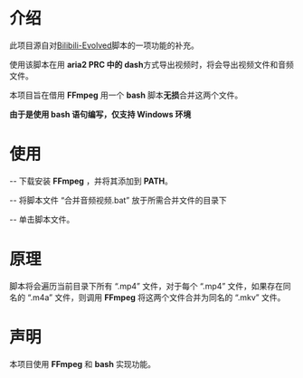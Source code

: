 # 介绍

此项目源自对[Bilibili-Evolved](https://github.com/the1812/Bilibili-Evolved)脚本的一项功能的补充。

使用该脚本在用 **aria2 PRC 中的 dash**方式导出视频时，将会导出视频文件和音频文件。

本项目旨在借用 **FFmpeg** 用一个 **bash** 脚本**无损**合并这两个文件。

**由于是使用 bash 语句编写，仅支持 Windows 环境**

# 使用

-- 下载安装 **FFmpeg** ，并将其添加到 **PATH**。

-- 将脚本文件 “合并音频视频.bat” 放于所需合并文件的目录下

-- 单击脚本文件。

# 原理

脚本将会遍历当前目录下所有 “.mp4” 文件，对于每个 “.mp4” 文件，如果存在同名的 “.m4a” 文件，则调用 **FFmpeg** 将这两个文件合并为同名的 “.mkv” 文件。

# 声明

本项目使用 **FFmpeg** 和 **bash** 实现功能。
